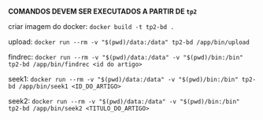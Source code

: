 **COMANDOS DEVEM SER EXECUTADOS A PARTIR DE `tp2`**

criar imagem do docker: `docker build -t tp2-bd .`

upload: `docker run --rm -v "$(pwd)/data:/data" tp2-bd /app/bin/upload`

findrec: `docker run --rm -v "$(pwd)/data:/data" -v "$(pwd)/bin:/bin" tp2-bd /app/bin/findrec <id do artigo>`

seek1: `docker run --rm -v "$(pwd)/data:/data" -v "$(pwd)/bin:/bin" tp2-bd /app/bin/seek1 <ID_DO_ARTIGO>`

seek2: `docker run --rm -v "$(pwd)/data:/data" -v "$(pwd)/bin:/bin" tp2-bd /app/bin/seek2 <TITULO_DO_ARTIGO>`
